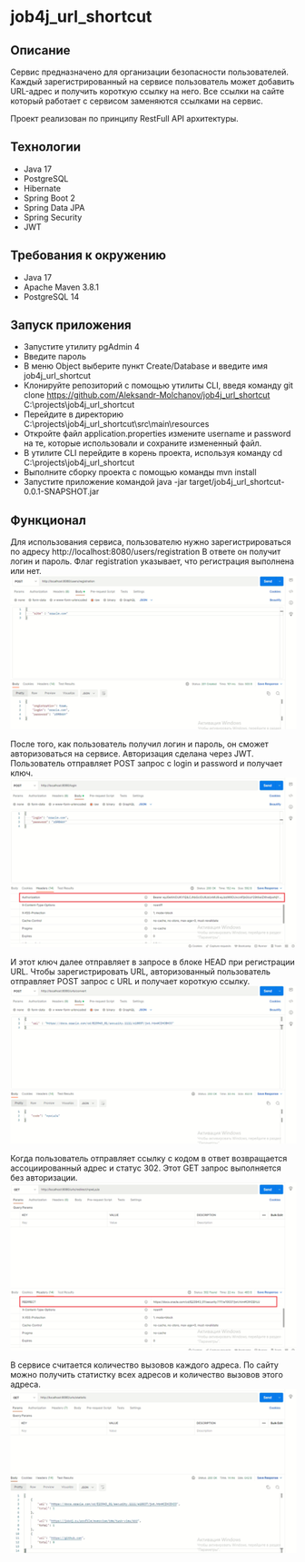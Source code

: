# job4j_url_shortcut

## Описание

Сервис предназначено для организации безопасности пользователей.
Каждый зарегистрированный на сервисе пользователь может добавить URL-адрес и получить короткую ссылку на него.
Все ссылки на сайте который работает с сервисом заменяются ссылками на сервис.

Проект реализован по принципу RestFull API архитектуры.

## Технологии

 - Java 17
 - PostgreSQL
 - Hibernate
 - Spring Boot 2
 - Spring Data JPA
 - Spring Security
 - JWT

## Требования к окружению

 - Java 17
 - Apache Maven 3.8.1
 - PostgreSQL 14

## Запуск приложения

 - Запустите утилиту pgAdmin 4
 - Введите пароль
 - В меню Object выберите пункт Create/Database и введите имя job4j_url_shortcut
 - Клонируйте репозиторий с помощью утилиты CLI, введя команду 
git clone https://github.com/Aleksandr-Molchanov/job4j_url_shortcut C:\projects\job4j_url_shortcut
 - Перейдите в директорию C:\projects\job4j_url_shortcut\src\main\resources
 - Откройте файл application.properties измените username и password на те, которые использовали
и сохраните измененный файл.
 - В утилите CLI перейдите в корень проекта, используя команду cd C:\projects\job4j_url_shortcut
 - Выполните сборку проекта с помощью команды mvn install
 - Запустите приложение командой java -jar target/job4j_url_shortcut-0.0.1-SNAPSHOT.jar

## Функционал

Для использования сервиса, пользователю нужно зарегистрироваться по адресу http://localhost:8080/users/registration
В ответе он получит логин и пароль.
Флаг registration указывает, что регистрация выполнена или нет.
![](img/registration.png)

После того, как пользователь получил логин и пароль, он сможет авторизоваться на сервисе.
Авторизация сделана через JWT. Пользователь отправляет POST запрос с login и password и получает ключ.
![](img/authorization.png)

И этот ключ далее отправляет в запросе в блоке HEAD при регистрации URL.
Чтобы зарегистрировать URL, авторизованный пользователь отправляет POST запрос c URL и получает короткую ссылку.
![](img/registration_URL.png)

Когда пользователь отправляет ссылку с кодом в ответ возвращается ассоциированный адрес и статус 302.
Этот GET запрос выполняется без авторизации.
![](img/redirect.png)

В сервисе считается количество вызовов каждого адреса.
По сайту можно получить статистку всех адресов и количество вызовов этого адреса.
![](img/statistic.png)